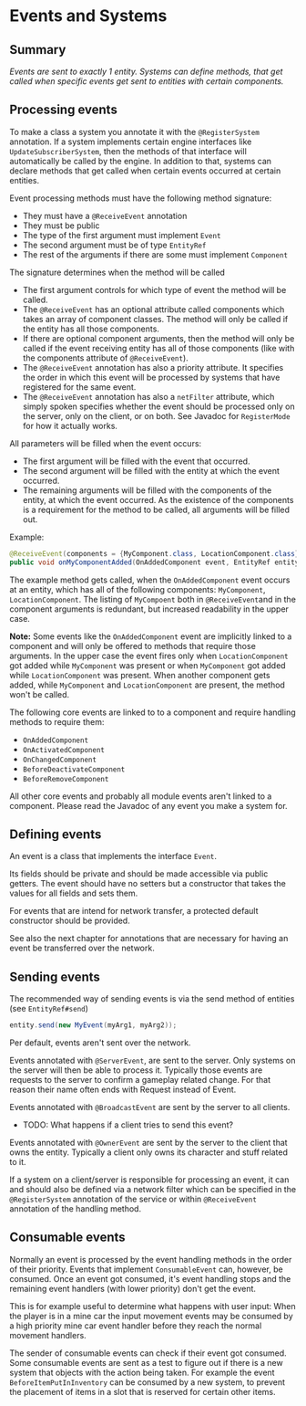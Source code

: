 # Events and Systems
## Summary
_Events are sent to exactly 1 entity. Systems can define methods, that get called when specific events get sent to entities with certain components._

## Processing events
To make a class a system you annotate it with the `@RegisterSystem` annotation. If a system implements certain engine interfaces like `UpdateSubscriberSystem`, then the methods of that interface will automatically be called by the engine. In addition to that, systems can declare methods that get called when certain events occurred at certain entities. 

Event processing methods must have the following method signature:
* They must have a `@ReceiveEvent` annotation
* They must be public
* The type of the first argument must implement `Event`
* The second argument must be of type `EntityRef`
* The rest of the arguments if there are some must implement `Component`

The signature determines when the method will be called
* The first argument controls for which type of event the method will be called.
* The `@ReceiveEvent` has an optional attribute called components which takes an array of component classes. The method will only be called if the entity has all those components.
* If there are optional component arguments, then the method will only be called if the event receiving entity has all of those components (like with the components attribute of `@ReceiveEvent`).
* The `@ReceiveEvent` annotation has also a priority attribute. It specifies the order in which this event will be processed by systems that have registered for the same event.
* The `@ReceiveEvent` annotation has also a `netFilter` attribute, which simply spoken specifies whether the event should be processed only on the server, only on the client, or on both. See Javadoc for `RegisterMode` for how it actually works.

All parameters will be filled when the event occurs:
* The first argument will be filled with the event that occurred.
* The second argument will be filled with the entity at which the event occurred.
* The remaining arguments will be filled with the components of the entity, at which the event occurred. As the existence of the components is a requirement for the method to be called, all arguments will be filled out.

Example:
```java
@ReceiveEvent(components = {MyComponent.class, LocationComponent.class})
public void onMyComponentAdded(OnAddedComponent event, EntityRef entity, MyComponent myComponent) {
```
The example method gets called, when the `OnAddedComponent` event occurs at an entity, which has all of the following components: `MyComponent`, `LocationComponent`. The listing of `MyCompoent` both in `@ReceiveEvent`and in the component arguments is redundant, but increased readability in the upper case.

**Note:** Some events like the `OnAddedComponent` event are implicitly linked to a component and will only be offered to methods that require those arguments. In the upper case the event fires only when `LocationComponent` got added while `MyComponent` was present or when `MyComponent` got added while `LocationComponent` was present. When another component gets added, while `MyComponent` and `LocationComponent` are present, the method won't be called.

The following core events are linked to to a component and require handling methods to require them:
* `OnAddedComponent`
* `OnActivatedComponent`
* `OnChangedComponent`
* `BeforeDeactivateComponent`
* `BeforeRemoveComponent`

All other core events and probably all module events aren't linked to a component. Please read the Javadoc of any event you make a system for.

## Defining events
An event is a class that implements the interface `Event`.

Its fields should be private and should be made accessible via public getters. The event should have no setters but a constructor that takes the values for all fields and sets them.

For events that are intend for network transfer, a protected default constructor should be provided.

See also the next chapter for annotations that are necessary for having an event be transferred over the network.

## Sending events
The recommended way of sending events is via the send method of entities (see `EntityRef#send`)
```java
entity.send(new MyEvent(myArg1, myArg2));
```

Per default, events aren't sent over the network.

Events annotated with `@ServerEvent`, are sent to the server. Only systems on the server will then be able to process it. Typically those events are requests to the server to confirm a gameplay related change. For that reason their name often ends with Request instead of Event.

Events annotated with `@BroadcastEvent` are sent by the server to all clients.
* TODO: What happens if a client tries to send this event?

Events annotated with `@OwnerEvent` are sent by the server to the client that owns the entity. Typically a client only owns its character and stuff related to it.

If a system on a client/server is responsible for processing an event, it can and should also be defined via a network filter which can be specified in the `@RegisterSystem` annotation of the service or within `@ReceiveEvent` annotation of the handling method.

## Consumable events
Normally an event is processed by the event handling methods in the order of their priority. Events that implement `ConsumableEvent` can, however, be consumed. Once an event got consumed, it's event handling stops and the remaining event handlers (with  lower priority) don't get the event.

This is for example useful to determine what happens with user input: When the player is in a mine car the input movement events may be consumed by a high priority mine car event handler before they reach the normal movement handlers. 

The sender of consumable events can check if their event got consumed. Some consumable events are sent as a test to figure out if there is a new system that objects with the action being taken. For example the event `BeforeItemPutInInventory` can be consumed by a new system, to prevent the placement of items in a slot that is reserved for certain other items.